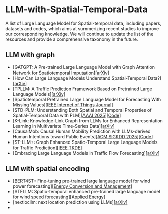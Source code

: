 # LLM-with-Spatial-Temporal-Data
A list of Large Language Model for Spatial-temporal data, including papers, datasets and codes, which aims at summerizing recent studies to improve our corresponding knowledge.
We will continue to update the list of the resources and provide a comprehensive taxonomy in the future.

## LLM with graph
- [GATGPT: A Pre-trained Large Language Model with Graph Attention Network for Spatiotemporal Imputation][[arXiv]](https://arxiv.org/abs/2311.14332)
- [How Can Large Language Models Understand Spatial-Temporal Data?][[arXiv]](https://arxiv.org/abs/2401.14192)
- [TPLLM: A Traffic Prediction Framework Based on Pretrained Large Language Models][[arXiv]](https://arxiv.org/abs/2403.02221)
- [Spatiotemporal Pretrained Large Language Model for Forecasting With Missing Values][[IEEE Internet of Things Journal]](https://ieeexplore.ieee.org/document/10833705)
- [STD-PLM: Understanding Both Spatial and Temporal Properties of Spatial-Temporal Data with PLM][[AAAI 2025]](https://ojs.aaai.org/index.php/AAAI/article/view/33286)[[Code]](https://github.com/Hyheng/STD-PLM)
- [K-Link: Knowledge-Link Graph from LLMs for Enhanced Representation Learning in Multivariate Time-Series Data][[arXiv]](https://arxiv.org/abs/2403.03645)
- [CausalMob: Causal Human Mobility Prediction with LLMs-derived Human Intentions toward Public Events][[ACM SIGKDD 2025]](https://dl.acm.org/doi/10.1145/3690624.3709231)[[Code]](https://github.com/YangXiaojie1998/CausalMob/?tab=readme-ov-file)
- [ST-LLM+: Graph Enhanced Spatio-Temporal Large Language Models for Traffic Prediction][[IEEE TKDE]](https://ieeexplore.ieee.org/document/11005661)
- [Embracing Large Language Models in Traffic Flow Forecasting][[arXiv]](https://arxiv.org/abs/2412.12201)

## LLM with spatial encoding
- [BERT4ST:: Fine-tuning pre-trained large language model for wind power forecasting][[Energy Conversion and Management]](https://www.sciencedirect.com/science/article/abs/pii/S0196890424002723)
- [STELLM: Spatio-temporal enhanced pre-trained large language model for wind speed forecasting][[Applied Energy]](https://www.sciencedirect.com/science/article/abs/pii/S030626192401417X)
- [nextlocllm: next location prediction using LLMs][[arXiv]](https://arxiv.org/abs/2410.09129)
- 
